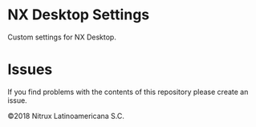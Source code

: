 # NX Desktop Settings

Custom settings for NX Desktop.

# Issues
If you find problems with the contents of this repository please create an issue.

©2018 Nitrux Latinoamericana S.C.
